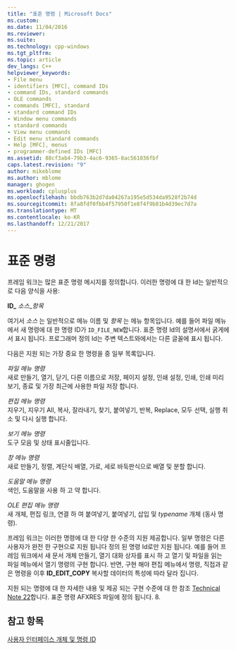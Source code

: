 ```yaml
---
title: "표준 명령 | Microsoft Docs"
ms.custom: 
ms.date: 11/04/2016
ms.reviewer: 
ms.suite: 
ms.technology: cpp-windows
ms.tgt_pltfrm: 
ms.topic: article
dev_langs: C++
helpviewer_keywords:
- File menu
- identifiers [MFC], command IDs
- command IDs, standard commands
- OLE commands
- commands [MFC], standard
- standard command IDs
- Window menu commands
- standard commands
- View menu commands
- Edit menu standard commands
- Help [MFC], menus
- programmer-defined IDs [MFC]
ms.assetid: 88cf3ab4-79b3-4ac6-9365-8ac561036fbf
caps.latest.revision: "9"
author: mikeblome
ms.author: mblome
manager: ghogen
ms.workload: cplusplus
ms.openlocfilehash: bbdb763b2d7da04267a195e5d534da9528f2b74d
ms.sourcegitcommit: 8fa8fdf0fbb4f57950f1e8f4f9b81b4d39ec7d7a
ms.translationtype: MT
ms.contentlocale: ko-KR
ms.lasthandoff: 12/21/2017
---
```

# <a name="standard-commands"></a>표준 명령
프레임 워크는 많은 표준 명령 메시지를 정의합니다. 이러한 명령에 대 한 Id는 일반적으로 다음 양식을 사용:  
  
 **ID_** *소스*_*항목*  
  
 여기서 *소스* 는 일반적으로 메뉴 이름 및 *항목* 는 메뉴 항목입니다. 예를 들어 파일 메뉴에서 새 명령에 대 한 명령 ID가 `ID_FILE_NEW`합니다. 표준 명령 Id의 설명서에서 굵게에서 표시 됩니다. 프로그래머 정의 Id는 주변 텍스트와에서는 다른 글꼴에 표시 됩니다.  
  
 다음은 지원 되는 가장 중요 한 명령을 중 일부 목록입니다.  
  
 *파일 메뉴 명령*  
 새로 만들기, 열기, 닫기, 다른 이름으로 저장, 페이지 설정, 인쇄 설정, 인쇄, 인쇄 미리 보기, 종료 및 가장 최근에 사용한 파일 저장 합니다.  
  
 *편집 메뉴 명령*  
 지우기, 지우기 All, 복사, 잘라내기, 찾기, 붙여넣기, 반복, Replace, 모두 선택, 실행 취소 및 다시 실행 합니다.  
  
 *보기 메뉴 명령*  
 도구 모음 및 상태 표시줄입니다.  
  
 *창 메뉴 명령*  
 새로 만들기, 정렬, 계단식 배열, 가로, 세로 바둑판식으로 배열 및 분할 합니다.  
  
 *도움말 메뉴 명령*  
 색인, 도움말을 사용 하 고 약 합니다.  
  
 *OLE 편집 메뉴 명령*  
 새 개체, 편집 링크, 연결 하 여 붙여넣기, 붙여넣기, 삽입 및 *typename* 개체 (동사 명령).  
  
 프레임 워크는 이러한 명령에 대 한 다양 한 수준의 지원 제공합니다. 일부 명령은 다른 사용자가 완전 한 구현으로 지원 됩니다 정의 된 명령 Id로만 지원 됩니다. 예를 들어 프레임 워크에서 새 문서 개체 만들기, 열기 대화 상자를 표시 하 고 열기 및 파일을 읽는 파일 메뉴에서 열기 명령의 구현 합니다. 반면, 구현 해야 편집 메뉴에서 명령, 직접과 같은 명령을 이후 **ID_EDIT_COPY** 복사할 데이터의 특성에 따라 달라 집니다.  
  
 지원 되는 명령에 대 한 자세한 내용 및 제공 되는 구현 수준에 대 한 참조 [Technical Note 22](../mfc/tn022-standard-commands-implementation.md)합니다. 표준 명령 AFXRES 파일에 정의 됩니다. 8.  
  
## <a name="see-also"></a>참고 항목  
 [사용자 인터페이스 개체 및 명령 ID](../mfc/user-interface-objects-and-command-ids.md)

